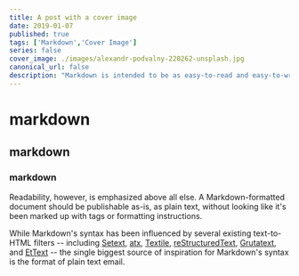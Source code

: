 ```yaml
---
title: A post with a cover image
date: 2019-01-07
published: true
tags: ['Markdown','Cover Image']
series: false
cover_image: ./images/alexandr-podvalny-220262-unsplash.jpg
canonical_url: false
description: "Markdown is intended to be as easy-to-read and easy-to-write as is feasible. Readability, however, is emphasized above all else. A Markdown-formatted document should be publishable as-is, as plain text, without looking like it's been marked up with tags or formatting instructions."
---
```

# markdown
## markdown
### markdown

Readability, however, is emphasized above all else. A Markdown-formatted
document should be publishable as-is, as plain text, without looking
like it's been marked up with tags or formatting instructions. 

While Markdown's syntax has been influenced by several existing text-to-HTML filters -- including [Setext](http://docutils.sourceforge.net/mirror/setext.html), [atx](http://www.aaronsw.com/2002/atx/), [Textile](http://textism.com/tools/textile/), [reStructuredText](http://docutils.sourceforge.net/rst.html),
[Grutatext](http://www.triptico.com/software/grutatxt.html), and [EtText](http://ettext.taint.org/doc/) -- the single biggest source of
inspiration for Markdown's syntax is the format of plain text email.



